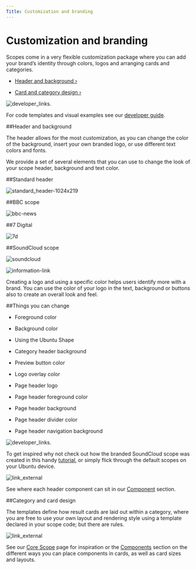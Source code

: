 ```yaml
---
Title: Customization and branding
---
```


# Customization and branding

Scopes come in a very flexible customization package where you can add your brand’s identity through colors, logos and arranging cards and categories.


-  [Header and background ›](#header-and-background)

-  [Card and category design ›](#card-and-category-design)


![developer_links.](https://assets.ubuntu.com/v1/0d9d7281-developer_links..png)


For code templates and visual examples see our  [developer guide](https://developer.ubuntu.com/en/scopes/design/guides/scopes-customization-branding/).


##Header and background


The header allows for the most customization, as you can change the color of the background, insert your own branded logo, or use different text colors and fonts.


We provide a set of several elements that you can use to change the look of your scope header, background and text color.


##Standard header


![standard_header-1024x219](https://assets.ubuntu.com/v1/98658783-standard_header-1024x2191.png)


##BBC scope


![bbc-news](https://assets.ubuntu.com/v1/cddd334c-bbc-news.png)


##7 Digital


![7d](https://assets.ubuntu.com/v1/002f50f3-7d.png)


##SoundCloud scope


![soundcloud](https://assets.ubuntu.com/v1/c1c5f0e0-soundcloud.png)


![information-link](https://assets.ubuntu.com/v1/7024ba0f-information-link.png)


Creating a logo and using a specific color helps users identify more with a brand. You can use the color of your logo in the text, background or buttons also to create an overall look and feel.


##Things you can change


- Foreground color

- Background color

- Using the Ubuntu Shape

- Category header background

- Preview button color

- Logo overlay color

- Page header logo

- Page header foreground color

- Page header background

- Page header divider color

- Page header navigation background


![developer_links.](https://assets.ubuntu.com/v1/0d9d7281-developer_links..png)


To get inspired why not check out how the branded SoundCloud scope was created in this handy  [tutorial](https://developer.ubuntu.com/en/scopes/design/tutorials/write-a-json-scope-in-cpp/), or simply flick through the default scopes on your Ubuntu device.


![link_external](https://assets.ubuntu.com/v1/9e8b37dd-link_external.png)


See where each header component can sit in our  [Component](components.md) section.


##Category and card design


The templates define how result cards are laid out within a category, where you are free to use your own layout and rendering style using a template declared in your scope code; but there are rules.


![link_external](https://assets.ubuntu.com/v1/9e8b37dd-link_external.png)


See our  [Core Scope](core-scopes.md) page for inspiration or the  [Components](components.md) section on the different ways you can place components in cards, as well as card sizes and layouts.
